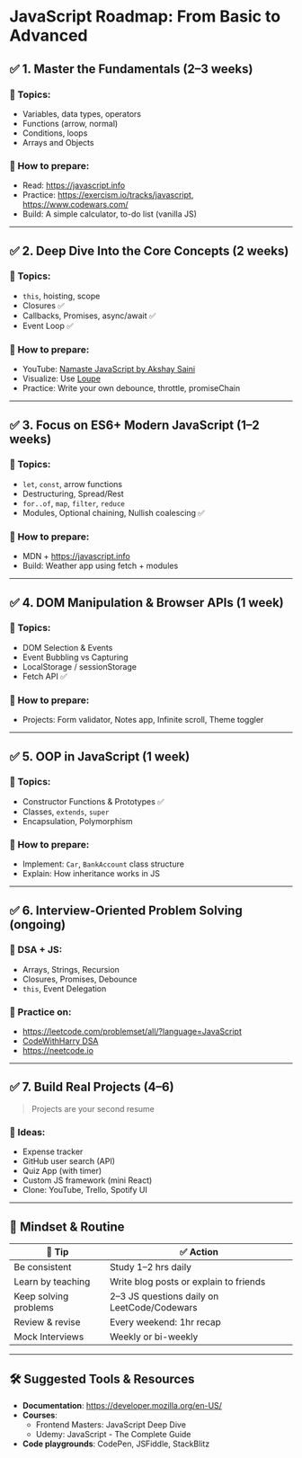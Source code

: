 
# JavaScript Roadmap: From Basic to Advanced

## ✅ 1. Master the Fundamentals (2–3 weeks)
### 📌 Topics:
- Variables, data types, operators
- Functions (arrow, normal)
- Conditions, loops
- Arrays and Objects

### 🎯 How to prepare:
- Read: https://javascript.info
- Practice: https://exercism.io/tracks/javascript, https://www.codewars.com/
- Build: A simple calculator, to-do list (vanilla JS)

---

## ✅ 2. Deep Dive Into the Core Concepts (2 weeks)
### 📌 Topics:
- `this`, hoisting, scope
- Closures ✅
- Callbacks, Promises, async/await ✅
- Event Loop ✅

### 🎯 How to prepare:
- YouTube: [Namaste JavaScript by Akshay Saini](https://www.youtube.com/playlist?list=PLlasXeu85E9eLVlM4IT-abgQhxXzZY9jf)
- Visualize: Use [Loupe](http://latentflip.com/loupe/)
- Practice: Write your own debounce, throttle, promiseChain

---

## ✅ 3. Focus on ES6+ Modern JavaScript (1–2 weeks)
### 📌 Topics:
- `let`, `const`, arrow functions
- Destructuring, Spread/Rest
- `for..of`, `map`, `filter`, `reduce`
- Modules, Optional chaining, Nullish coalescing ✅

### 🎯 How to prepare:
- MDN + https://javascript.info
- Build: Weather app using fetch + modules

---

## ✅ 4. DOM Manipulation & Browser APIs (1 week)
### 📌 Topics:
- DOM Selection & Events
- Event Bubbling vs Capturing
- LocalStorage / sessionStorage
- Fetch API ✅

### 🎯 How to prepare:
- Projects: Form validator, Notes app, Infinite scroll, Theme toggler

---

## ✅ 5. OOP in JavaScript (1 week)
### 📌 Topics:
- Constructor Functions & Prototypes ✅
- Classes, `extends`, `super`
- Encapsulation, Polymorphism

### 🎯 How to prepare:
- Implement: `Car`, `BankAccount` class structure
- Explain: How inheritance works in JS

---

## ✅ 6. Interview-Oriented Problem Solving (ongoing)
### 📌 DSA + JS:
- Arrays, Strings, Recursion
- Closures, Promises, Debounce
- `this`, Event Delegation

### 🎯 Practice on:
- https://leetcode.com/problemset/all/?language=JavaScript
- [CodeWithHarry DSA](https://www.youtube.com/c/CodeWithHarry/search?query=DSA)
- https://neetcode.io

---

## ✅ 7. Build Real Projects (4–6)
> Projects are your second resume

### 📌 Ideas:
- Expense tracker
- GitHub user search (API)
- Quiz App (with timer)
- Custom JS framework (mini React)
- Clone: YouTube, Trello, Spotify UI

---

## 🧠 Mindset & Routine

| 🔑 Tip                        | ✅ Action                                 |
|------------------------------|-------------------------------------------|
| Be consistent                | Study 1–2 hrs daily                        |
| Learn by teaching            | Write blog posts or explain to friends    |
| Keep solving problems        | 2–3 JS questions daily on LeetCode/Codewars |
| Review & revise              | Every weekend: 1hr recap                  |
| Mock Interviews              | Weekly or bi-weekly                       |

---

## 🛠 Suggested Tools & Resources
- **Documentation**: https://developer.mozilla.org/en-US/
- **Courses**:
  - Frontend Masters: JavaScript Deep Dive
  - Udemy: JavaScript - The Complete Guide
- **Code playgrounds**: CodePen, JSFiddle, StackBlitz
